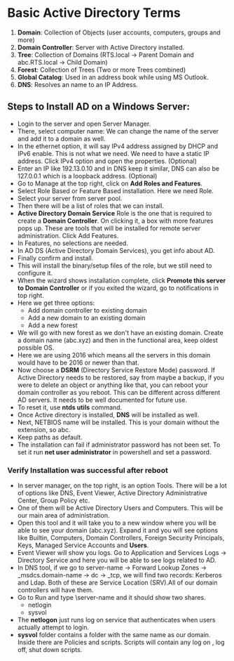 # Basic Active Directory Terms

1. **Domain**: Collection of Objects (user accounts, computers, groups and more)
2. **Domain Controller**: Server with Active Directory installed.
3. **Tree**: Collection of Domains (RTS.local -> Parent Domain and abc.RTS.local -> Child Domain)
4. **Forest**: Collection of Trees (Two or more Trees combined)
5. **Global Catalog**: Used in an address book while using MS Outlook.
6. **DNS**: Resolves an name to an IP Address.


## Steps to Install AD on a Windows Server:
- Login to the server and open Server Manager.
- There, select computer name: We can change the name of the server and add it to a domain as well.
- In the ethernet option, it will say IPv4 address assigned by DHCP and IPv6 enable. This is not what we need. We need to have a static IP address. Click IPv4 option and open the properties. (Optional)
- Enter an IP like 192.13.0.10 and in DNS keep it similar, DNS can also be 127.0.0.1 which is a loopback address. (Optional)
- Go to Manage at the top right, click on **Add Roles and Features**.
- Select Role Based or Feature Based installation. Here we need Role.
- Select your server from server pool.
- Then there will be a list of roles that we can install.
- **Active Directory Domain Service** Role is the one that is required to create a **Domain Controller**. On clicking it, a box with more features pops up. These are tools that will be installed for remote server administration. Click Add Features.
- In Features, no selections are needed.
- In AD DS (Active Directory Domain Services), you get info about AD.
- Finally confirm and install.
- This will install the binary/setup files of the role, but we still need to configure it.
- When the wizard shows installation complete, click **Promote this server to Domain Controller** or if you exited the wizard, go to notifications in top right.
- Here we get three options:
  - Add domain controller to existing domain
  - Add a new domain to an existing domain
  - Add a new forest
- We will go with new forest as we don't have an existing domain. Create a domain name (abc.xyz) and then in the functional area, keep oldest possible OS.
- Here we are using 2016 which means all the servers in this domain would have to be 2016 or newer than that.
- Now choose a **DSRM** (Directory Service Restore Mode) password. If Active Directory needs to be restored, say from maybe a backup, if you were to delete an object or anything like that, you can reboot your domain controller as you reboot. This can be different across different AD servers. It needs to be well documented for future use.
- To reset it, use **ntds utils** command.
- Once Active directory is installed, **DNS** will be installed as well.
- Next, NETBIOS name will be installed. This is your domain without the extension, so abc.
- Keep paths as default.
- The installation can fail if administrator password has not been set. To set it run **net user administrator** in powershell and set a password.

### Verify Installation was successful after reboot
- In server manager, on the top right, is an option Tools. There will be a lot of options like DNS, Event Viewer, Active Directory Administrative Center, Group Policy etc.
- One of them will be Active Directory Users and Computers. This will be our main area of administration.
- Open this tool and it will take you to a new window where you will be able to see your domain (abc.xyz). Expand it and you will see options like Builtin, Computers, Domain Controllers, Foreign Security Principals, Keys, Managed Service Accounts and **Users**.
- Event Viewer will show you logs. Go to Application and Services Logs -> Directory Service and here you will be able to see logs related to AD.
- In DNS tool, if we go to server-name -> Forward Lookup Zones -> _msdcs.domain-name -> dc -> _tcp, we will find two records: Kerberos and Ldap. Both of these are Service Location (SRV).All of our domain controllers will have them.
- Go to Run and type \\server-name and it should show two shares.
  - netlogin
  - sysvol
- The **netlogon** just runs log on service that authenticates when users actually attempt to login.
- **sysvol** folder contains a folder with the same name as our domain. Inside there are Policies and scripts. Scripts will contain any log on , log off, shut down scripts. 
